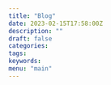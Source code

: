 ```yaml
---
title: "Blog"
date: 2023-02-15T17:58:00Z
description: ""
draft: false
categories:
tags:
keywords:
menu: "main"
---
```


